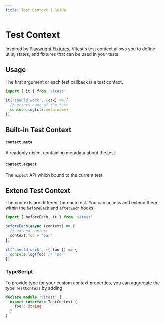 ```yaml
---
title: Test Context | Guide
---
```


# Test Context

Inspired by [Playwright Fixtures](https://playwright.dev/docs/test-fixtures), Vitest's test context allows you to define utils, states, and fixtures that can be used in your tests.

## Usage

The first argument or each test callback is a test context.

```ts
import { it } from 'vitest'

it('should work', (ctx) => {
  // prints name of the test
  console.log(ctx.meta.name)
})
```

## Built-in Test Context

#### `context.meta`

A readonly object containing metadata about the test.

#### `context.expect`

The `expect` API which bound to the current test.

## Extend Test Context

The contexts are different for each test. You can access and extend them within the `beforeEach` and `afterEach` hooks.

```ts
import { beforeEach, it } from 'vitest'

beforeEach(async (context) => {
  // extend context
  context.foo = 'bar'
})

it('should work', ({ foo }) => {
  console.log(foo) // 'bar'
})
```

### TypeScript

To provide type for your custom context properties, you can aggregate the type `TestContext` by adding

```ts
declare module 'vitest' {
  export interface TestContext {
    foo?: string
  }
}
```

